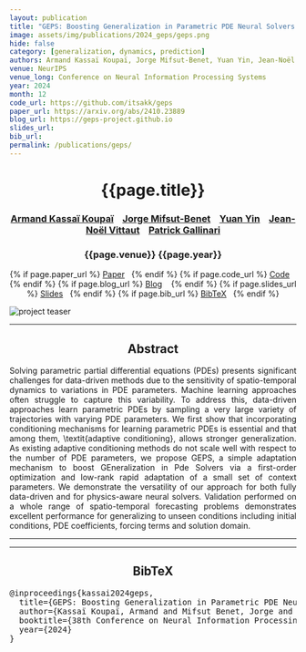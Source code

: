 ```yaml
---
layout: publication
title: "GEPS: Boosting Generalization in Parametric PDE Neural Solvers through Adaptive Conditioning" 
image: assets/img/publications/2024_geps/geps.png
hide: false
category: [generalization, dynamics, prediction]
authors: Armand Kassaï Koupaï, Jorge Mifsut-Benet, Yuan Yin, Jean-Noël Vittaut, Patrick Gallinari
venue: NeurIPS
venue_long: Conference on Neural Information Processing Systems
year: 2024
month: 12
code_url: https://github.com/itsakk/geps
paper_url: https://arxiv.org/abs/2410.23889
blog_url: https://geps-project.github.io
slides_url: 
bib_url: 
permalink: /publications/geps/
---
```


<h1 align="center"> {{page.title}} </h1>
<!-- Simple call of authors -->
<!-- <h3 align="center"> {{page.authors}} </h3> -->
<!-- Alternatively you can add links to author pages -->
<h3 align="center"> <a href="https://itsakk.github.io/">Armand Kassaï Koupaï</a> &nbsp;&nbsp; <a href="https://www.isir.upmc.fr/personnel/mifsutbenet/">Jorge Mifsut-Benet</a> &nbsp;&nbsp; <a href="https://yuan-yin.github.io">Yuan Yin</a> &nbsp;&nbsp; <a href="https://webia.lip6.fr/~vittaut/">Jean-Noël Vittaut</a> &nbsp;&nbsp; <a href="https://pages.isir.upmc.fr/gallinari/">Patrick Gallinari</a> 


<h3 align="center"> {{page.venue}} {{page.year}} </h3>

<div align="center">
  <p>
    {% if page.paper_url %}
    <a href="{{ page.paper_url }}"><i class="far fa-file-pdf"></i> Paper</a>&nbsp;&nbsp;
    {% endif %}
    {% if page.code_url %}
    <a href="{{ page.code_url }}"><i class="fab fa-github"></i> Code</a> &nbsp;&nbsp;
    {% endif %}
    {% if page.blog_url %}
    <a href="{{ page.blog_url }}"><i class="fab fa-blogger"></i> Blog</a> &nbsp;&nbsp;
    {% endif %}
    {% if page.slides_url %}
    <a href="{{ page.slides_url }}"><i class="far fa-file-pdf"></i> Slides</a>&nbsp;&nbsp;
    {% endif %}
    {% if page.bib_url %}
    <a href="{{ page.bib_url}}"><i class="far fa-file-alt"></i> BibTeX</a>&nbsp;&nbsp;
    {% endif %}
  </p>
</div>


<div class="publication-teaser">
    <img src="../../{{ page.image }}" alt="project teaser"/>
</div>


<hr>

<h2  align="center"> Abstract</h2>

<p align="justify">Solving parametric partial differential equations (PDEs) presents significant challenges for data-driven methods due to the sensitivity of spatio-temporal dynamics to variations in PDE parameters. Machine learning approaches often struggle to capture this variability. To address this, data-driven approaches learn parametric PDEs by sampling a very large variety of trajectories with varying PDE parameters. We first show that incorporating conditioning mechanisms for learning parametric PDEs is essential and that among them, \textit{adaptive conditioning}, allows stronger generalization. As existing adaptive conditioning methods do not scale well with respect to the number of PDE parameters, we propose GEPS, a simple adaptation mechanism to boost GEneralization in Pde Solvers via a first-order optimization and low-rank rapid adaptation of a small set of context parameters. We demonstrate the versatility of our approach for both fully data-driven and for physics-aware neural solvers. Validation performed on a whole range of spatio-temporal forecasting problems demonstrates excellent performance for generalizing to unseen conditions including initial conditions, PDE coefficients, forcing terms and solution domain.</p>

<hr>
<hr>

<h2  align="center">BibTeX</h2>
<left>
  <pre class="bibtex-box">
@inproceedings{kassai2024geps,
  title={GEPS: Boosting Generalization in Parametric PDE Neural Solvers through Adaptive Conditioning},
  author={Kassaï Koupaï, Armand and Mifsut Benet, Jorge and Vittaut, Jean-Noël and Gallinari, Patrick},
  booktitle={38th Conference on Neural Information Processing Systems (NeurIPS 2024)},
  year={2024}
}
</pre>
</left>

<br>
